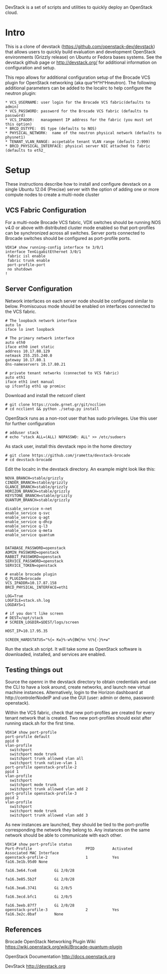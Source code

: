 DevStack is a set of scripts and utilities to quickly deploy an OpenStack cloud.

Intro
=====

This is a clone of devstack (https://github.com/openstack-dev/devstack) that allows users
to quickly build evaluation and development OpenStack environments (Grizzly release) on 
Ubuntu or Fedora bases systems.  See the devstack github page or http://devstack.org/ 
for additional information on configuration and setup.

This repo allows for additional configuration setup of the Brocade VCS plugin for 
OpenStack networking (aka qua^H^H^Hneutron).  The following additional parameters can 
be added to the localrc to help configure the neutron plugin:

    * VCS_USERNAME: user login for the Brocade VCS fabric(defaults to admin)
    * VCS_PASSWORD: password for the Brocade VCS fabric (defaults to password)
    * VCS_IPADDR:   management IP address for the fabric (you must set this option)
    * BRCD_OSTYPE:  OS type (defaults to NOS)  
    * PHYSICAL_NETWORK:  name of the neutron physical network (defaults to physnet1)
    * TENANT_VLAN_RANGE: accpetable tenant VLAN range (default 2:999)
    * BRCD_PHYSICAL_INTERFACE: physical server NIC attached to fabric (defaults to eth2_

Setup
=====
These instructions describe how to install and configure devstack on a single Ubuntu 12.04
(Precise) server with the option of adding one or more compute nodes to create a
multi-node cluster
    
VCS Fabric Configuration
------------------------
For a multi-node Brocade VCS fabric, VDX switches should be running NOS v4.0 or above with
distributed cluster mode enabled so that port-profiles can be synchronized across all
switches.  Server ports connected to Brocade switches should be configured as port-profile
ports.

    VDX1# show running-config interface te 3/0/1
    interface TenGigabitEthernet 3/0/1
     fabric isl enable
     fabric trunk enable
     port-profile-port
     no shutdown
    !

Server Configuration
--------------------
Network interfaces on each server node should be configured similar to below.  Promiscuous
mode should be enabled on interfaces connected to the VCS fabric.

    # The loopback network interface
    auto lo
    iface lo inet loopback
    
    # The primary network interface
    auto eth0
    iface eth0 inet static
    address 10.17.88.129
    netmask 255.255.240.0
    gateway 10.17.80.1
    dns-nameservers 10.17.80.21
    
    # private tenant networks (connected to VCS fabric)
    auto eth1
    iface eth1 inet manual
    up ifconfig eth1 up promisc

Download and install the netconf client

    # git clone https://code.grnet.gr/git/ncclien
    # cd ncclient && python ./setup.py install

OpenStack runs as a non-root user that has sudo privileges.  Use this user for further
configuration

    # adduser stack
    # echo "stack ALL=(ALL) NOPASSWD: ALL" >> /etc/sudoers

As stack user, install this devstack repo in the home directory

    # git clone https://github.com/jrametta/devstack-brocade
    # cd devstack-brocade

Edit the localrc in the devstack directory.  An example might look like this:

    NOVA_BRANCH=stable/grizzly
    CINDER_BRANCH=stable/grizzly
    GLANCE_BRANCH=stable/grizzly
    HORIZON_BRANCH=stable/grizzly
    KEYSTONE_BRANCH=stable/grizzly
    QUANTUM_BRANCH=stable/grizzly

    disable_service n-net
    enable_service q-svc
    enable_service q-agt
    enable_service q-dhcp
    enable_service q-l3
    enable_service q-meta
    enable_service quantum


    DATABASE_PASSWORD=openstack
    ADMIN_PASSWORD=openstack
    RABBIT_PASSWORD=openstack
    SERVICE_PASSWORD=openstack
    SERVICE_TOKEN=openstack
    
    # enable brocade plugin
    Q_PLUGIN=brocade
    VCS_IPADDR=10.17.87.158
    BRCD_PHYSICAL_INTERFACE=eth1

    LOG=True
    LOGFILE=stack.sh.log
    LOGDAYS=1
    
    # if you don't like screen
    # DEST=/opt/stack
    # SCREEN_LOGDIR=$DEST/logs/screen
    
    HOST_IP=10.17.95.35

    SCREEN_HARDSTATUS="%{= Kw}%-w%{BW}%n %t%{-}%+w"

Run the stack.sh script.  It will take some as OpenStack software is downloaded,
installed, and services are enabled.

Testing things out
------------------
Source the openrc in the devstack directory to obtain credentials and use the CLI to have
a look around, create networks, and launch new virtual machine instances.  Alternatively,
login to the Horizon dashboard at http://controlerNodeIP and use the GUI (user: admin or
demo, password: openstack).

Within the VCS fabric, check that new port-profiles are created for every tenant network that is
created.  Two new port-profiles should exist after running stack.sh for the first time.

    VDX1# show port-profile
    port-profile default
    ppid 0
    vlan-profile
      switchport
      switchport mode trunk
      switchport trunk allowed vlan all
      switchport trunk native-vlan 1
    port-profile openstack-profile-2
    ppid 1
    vlan-profile
      switchport
      switchport mode trunk
      switchport trunk allowed vlan add 2
    port-profile openstack-profile-3
    ppid 2
    vlan-profile
      switchport
      switchport mode trunk
      switchport trunk allowed vlan add 3

As new instances are launched, they should be tied to the port-profile corresponding the
network they belong to.  Any instances on the same network should be able to communicate
with each other.

    VDX1# show port-profile status
    Port-Profile                        PPID        Activated        Associated MAC Interface
    openstack-profile-2                 1           Yes              fa16.3e1b.95d0 None
                                                                     fa16.3e64.fce8        Gi 2/0/28
                                                                     fa16.3e85.5b2f        Gi 2/0/28
                                                                     fa16.3ea6.3741        Gi 2/0/5
                                                                     fa16.3ecd.bfc1        Gi 2/0/5
                                                                     fa16.3eeb.87f7        Gi 2/0/28
    openstack-profile-3                 2           Yes              fa16.3e2c.0baf        None

References
----------
Brocade OpenStack Networking Plugin Wiki
https://wiki.openstack.org/wiki/Brocade-quantum-plugin

OpenStack Documentation
http://docs.openstack.org

DevStack
http://devstack.org

